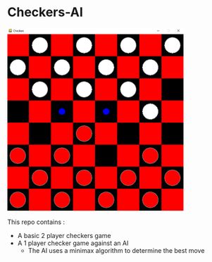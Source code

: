# Checkers-AI

<img src="src/board.png" width = "400">

This repo contains :
- A basic 2 player checkers game
- A 1 player checker game against an AI
  -  The AI uses a minimax algorithm to determine the best move
